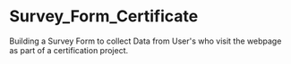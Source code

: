 # Survey_Form_Certificate

Building a Survey Form to collect Data from User's who visit the webpage as part of a certification project.
